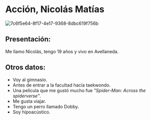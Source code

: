 # Acción, Nicolás Matías
![7c6f5e64-8f17-4e17-9368-8dbc619f756b](https://github.com/pdepjuevesTT/2024-presentacion-NicoAccion/assets/164537815/d31278bf-2fa1-4170-87f6-85bcd6393663)

## Presentación:
Me llamo Nicolás, tengo 19 años y vivo en Avellaneda.
## Otros datos:
- Voy al gimnasio.
- Antes de entrar a la facultad hacía taekwondo.
- Una película que me gustó mucho fue *"Spider-Man: Across the spiderverse"*.
- Me gusta viajar.
- Tengo un perro llamado Dobby.
- Soy hipoacústico.
